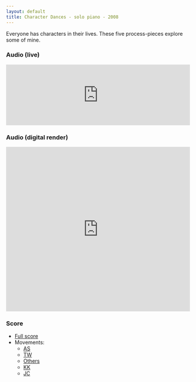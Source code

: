 ```yaml
---
layout: default
title: Character Dances - solo piano - 2008
---
```


Everyone has characters in their lives. These five process-pieces explore some of mine.

### Audio (live)

<iframe width="100%" height="166" scrolling="no" frameborder="no" src="https://w.soundcloud.com/player/?url=https%3A//api.soundcloud.com/tracks/307261615&amp;color=ff5500&amp;auto_play=false&amp;hide_related=false&amp;show_comments=true&amp;show_user=true&amp;show_reposts=false"></iframe>

### Audio (digital render)

<iframe width="100%" height="450" scrolling="no" frameborder="no" src="https://w.soundcloud.com/player/?url=https%3A//api.soundcloud.com/playlists/299341809&amp;color=ff5500&amp;auto_play=false&amp;hide_related=false&amp;show_comments=true&amp;show_user=true&amp;show_reposts=false"></iframe>

### Score

* [Full score](/sounds/solo/character-dances/CharacterDances.pdf)
* Movements:
    * [AS](/sounds/solo/character-dances/AS.pdf)
    * [TW](/sounds/solo/character-dances/TW.pdf)
    * [Others](/sounds/solo/character-dances/Others.pdf)
    * [KK](/sounds/solo/character-dances/KK.pdf)
    * [JC](/sounds/solo/character-dances/JC.pdf)
